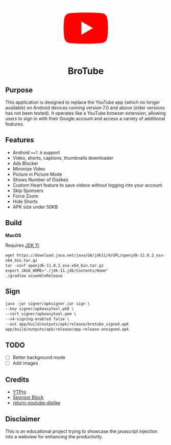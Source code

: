 <p align="center">
  <img src='.github/img/ytpro.gif' height=150  >
</p>
<h1 align=center>BroTube </h1>

## Purpose

This application is designed to replace the YouTube app (which no longer available)
on Android devices running version 7.0 and above 
(older versions has not been tested). It operates like a YouTube browser
extension, allowing users to sign in with their Google account and access a
variety of additional features.

## Features

- Android `>=7.0` support
- Video, shorts, captions, thumbnails downloader
- Ads Blocker
- Minimize Video
- Picture in Picture Mode
- Shows Number of Dislikes
- Custom Heart feature to save videos without logging into your account
- Skip Sponsers
- Force Zoom
- Hide Shorts
- APK size under 50KB

## Build

**MacOS**

Requires [JDK 11](https://download.java.net/java/GA/jdk11/9/GPL/openjdk-11.0.2_osx-x64_bin.tar.gz).

```console
wget https://download.java.net/java/GA/jdk11/9/GPL/openjdk-11.0.2_osx-x64_bin.tar.gz
tar -xzvf openjdk-11.0.2_osx-x64_bin.tar.gz
export JAVA_HOME="./jdk-11.jdk/Contents/Home"
./gradlew assembleRelease
```

## Sign

```console
java -jar signer/apksigner.jar sign \
--key signer/apkeasytool.pk8 \
--cert signer/apkeasytool.pem \
--v4-signing-enabled false \
--out app/build/outputs/apk/release/brotube_signed.apk app/build/outputs/apk/release/app-release-unsigned.apk
```

## TODO

- [ ] Better background mode
- [ ] Add images

## Credits

- [YTPro](https://github.com/prateek-chaubey/YTPro.git)
- [Sponsor Block](https://github.com/ajayyy/SponsorBlock)
- [return-youtube-dislike](https://github.com/Anarios/return-youtube-dislike)

## Disclaimer

This is an educational project trying to showcase the javascript injection into a webview for enhancing the productivity.
